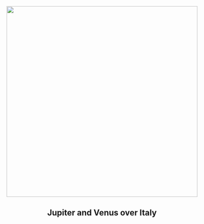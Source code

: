 
<p align="center"><img src="https://apod.nasa.gov/apod/image/2303/VenusJupiterSky_Tumino_1080.jpg" width="500" height="500"></p>
<h2 align="center"> Jupiter and Venus over Italy </h2>
